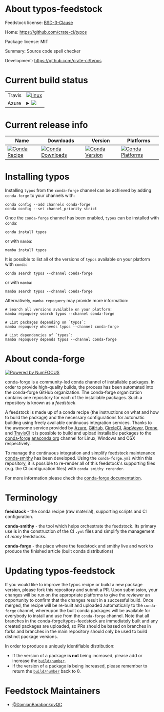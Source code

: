 About typos-feedstock
=====================

Feedstock license: [BSD-3-Clause](https://github.com/conda-forge/typos-feedstock/blob/main/LICENSE.txt)

Home: https://github.com/crate-ci/typos

Package license: MIT

Summary: Source code spell checker

Development: https://github.com/crate-ci/typos

Current build status
====================


<table><tr>
    <td>Travis</td>
    <td>
      <a href="https://app.travis-ci.com/conda-forge/typos-feedstock">
        <img alt="linux" src="https://img.shields.io/travis/com/conda-forge/typos-feedstock/main.svg?label=Linux">
      </a>
    </td>
  </tr>
    
  <tr>
    <td>Azure</td>
    <td>
      <details>
        <summary>
          <a href="https://dev.azure.com/conda-forge/feedstock-builds/_build/latest?definitionId=18656&branchName=main">
            <img src="https://dev.azure.com/conda-forge/feedstock-builds/_apis/build/status/typos-feedstock?branchName=main">
          </a>
        </summary>
        <table>
          <thead><tr><th>Variant</th><th>Status</th></tr></thead>
          <tbody><tr>
              <td>linux_64</td>
              <td>
                <a href="https://dev.azure.com/conda-forge/feedstock-builds/_build/latest?definitionId=18656&branchName=main">
                  <img src="https://dev.azure.com/conda-forge/feedstock-builds/_apis/build/status/typos-feedstock?branchName=main&jobName=linux&configuration=linux%20linux_64_" alt="variant">
                </a>
              </td>
            </tr><tr>
              <td>linux_aarch64</td>
              <td>
                <a href="https://dev.azure.com/conda-forge/feedstock-builds/_build/latest?definitionId=18656&branchName=main">
                  <img src="https://dev.azure.com/conda-forge/feedstock-builds/_apis/build/status/typos-feedstock?branchName=main&jobName=linux&configuration=linux%20linux_aarch64_" alt="variant">
                </a>
              </td>
            </tr><tr>
              <td>linux_ppc64le</td>
              <td>
                <a href="https://dev.azure.com/conda-forge/feedstock-builds/_build/latest?definitionId=18656&branchName=main">
                  <img src="https://dev.azure.com/conda-forge/feedstock-builds/_apis/build/status/typos-feedstock?branchName=main&jobName=linux&configuration=linux%20linux_ppc64le_" alt="variant">
                </a>
              </td>
            </tr><tr>
              <td>osx_64</td>
              <td>
                <a href="https://dev.azure.com/conda-forge/feedstock-builds/_build/latest?definitionId=18656&branchName=main">
                  <img src="https://dev.azure.com/conda-forge/feedstock-builds/_apis/build/status/typos-feedstock?branchName=main&jobName=osx&configuration=osx%20osx_64_" alt="variant">
                </a>
              </td>
            </tr><tr>
              <td>osx_arm64</td>
              <td>
                <a href="https://dev.azure.com/conda-forge/feedstock-builds/_build/latest?definitionId=18656&branchName=main">
                  <img src="https://dev.azure.com/conda-forge/feedstock-builds/_apis/build/status/typos-feedstock?branchName=main&jobName=osx&configuration=osx%20osx_arm64_" alt="variant">
                </a>
              </td>
            </tr><tr>
              <td>win_64</td>
              <td>
                <a href="https://dev.azure.com/conda-forge/feedstock-builds/_build/latest?definitionId=18656&branchName=main">
                  <img src="https://dev.azure.com/conda-forge/feedstock-builds/_apis/build/status/typos-feedstock?branchName=main&jobName=win&configuration=win%20win_64_" alt="variant">
                </a>
              </td>
            </tr>
          </tbody>
        </table>
      </details>
    </td>
  </tr>
</table>

Current release info
====================

| Name | Downloads | Version | Platforms |
| --- | --- | --- | --- |
| [![Conda Recipe](https://img.shields.io/badge/recipe-typos-green.svg)](https://anaconda.org/conda-forge/typos) | [![Conda Downloads](https://img.shields.io/conda/dn/conda-forge/typos.svg)](https://anaconda.org/conda-forge/typos) | [![Conda Version](https://img.shields.io/conda/vn/conda-forge/typos.svg)](https://anaconda.org/conda-forge/typos) | [![Conda Platforms](https://img.shields.io/conda/pn/conda-forge/typos.svg)](https://anaconda.org/conda-forge/typos) |

Installing typos
================

Installing `typos` from the `conda-forge` channel can be achieved by adding `conda-forge` to your channels with:

```
conda config --add channels conda-forge
conda config --set channel_priority strict
```

Once the `conda-forge` channel has been enabled, `typos` can be installed with `conda`:

```
conda install typos
```

or with `mamba`:

```
mamba install typos
```

It is possible to list all of the versions of `typos` available on your platform with `conda`:

```
conda search typos --channel conda-forge
```

or with `mamba`:

```
mamba search typos --channel conda-forge
```

Alternatively, `mamba repoquery` may provide more information:

```
# Search all versions available on your platform:
mamba repoquery search typos --channel conda-forge

# List packages depending on `typos`:
mamba repoquery whoneeds typos --channel conda-forge

# List dependencies of `typos`:
mamba repoquery depends typos --channel conda-forge
```


About conda-forge
=================

[![Powered by
NumFOCUS](https://img.shields.io/badge/powered%20by-NumFOCUS-orange.svg?style=flat&colorA=E1523D&colorB=007D8A)](https://numfocus.org)

conda-forge is a community-led conda channel of installable packages.
In order to provide high-quality builds, the process has been automated into the
conda-forge GitHub organization. The conda-forge organization contains one repository
for each of the installable packages. Such a repository is known as a *feedstock*.

A feedstock is made up of a conda recipe (the instructions on what and how to build
the package) and the necessary configurations for automatic building using freely
available continuous integration services. Thanks to the awesome service provided by
[Azure](https://azure.microsoft.com/en-us/services/devops/), [GitHub](https://github.com/),
[CircleCI](https://circleci.com/), [AppVeyor](https://www.appveyor.com/),
[Drone](https://cloud.drone.io/welcome), and [TravisCI](https://travis-ci.com/)
it is possible to build and upload installable packages to the
[conda-forge](https://anaconda.org/conda-forge) [anaconda.org](https://anaconda.org/)
channel for Linux, Windows and OSX respectively.

To manage the continuous integration and simplify feedstock maintenance
[conda-smithy](https://github.com/conda-forge/conda-smithy) has been developed.
Using the ``conda-forge.yml`` within this repository, it is possible to re-render all of
this feedstock's supporting files (e.g. the CI configuration files) with ``conda smithy rerender``.

For more information please check the [conda-forge documentation](https://conda-forge.org/docs/).

Terminology
===========

**feedstock** - the conda recipe (raw material), supporting scripts and CI configuration.

**conda-smithy** - the tool which helps orchestrate the feedstock.
                   Its primary use is in the construction of the CI ``.yml`` files
                   and simplify the management of *many* feedstocks.

**conda-forge** - the place where the feedstock and smithy live and work to
                  produce the finished article (built conda distributions)


Updating typos-feedstock
========================

If you would like to improve the typos recipe or build a new
package version, please fork this repository and submit a PR. Upon submission,
your changes will be run on the appropriate platforms to give the reviewer an
opportunity to confirm that the changes result in a successful build. Once
merged, the recipe will be re-built and uploaded automatically to the
`conda-forge` channel, whereupon the built conda packages will be available for
everybody to install and use from the `conda-forge` channel.
Note that all branches in the conda-forge/typos-feedstock are
immediately built and any created packages are uploaded, so PRs should be based
on branches in forks and branches in the main repository should only be used to
build distinct package versions.

In order to produce a uniquely identifiable distribution:
 * If the version of a package **is not** being increased, please add or increase
   the [``build/number``](https://docs.conda.io/projects/conda-build/en/latest/resources/define-metadata.html#build-number-and-string).
 * If the version of a package **is** being increased, please remember to return
   the [``build/number``](https://docs.conda.io/projects/conda-build/en/latest/resources/define-metadata.html#build-number-and-string)
   back to 0.

Feedstock Maintainers
=====================

* [@DamianBarabonkovQC](https://github.com/DamianBarabonkovQC/)

